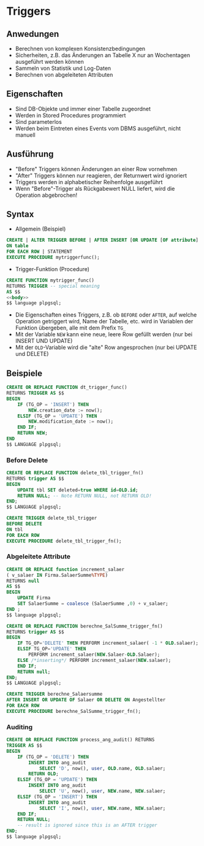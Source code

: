 # Triggers

## Anwedungen
- Berechnen von komplexen Konsistenzbedingungen
- Sicherheiten, z.B. das Änderungen an Tabelle X nur an Wochentagen ausgeführt werden können
- Sammeln von Statistik und Log-Daten
- Berechnen von abgeleiteten Attributen

## Eigenschaften
- Sind DB-Objekte und immer einer Tabelle zugeordnet
- Werden in Stored Procedures programmiert
- Sind parameterlos
- Werden beim Eintreten eines Events vom DBMS ausgeführt, nicht manuell

## Ausführung
- "Before" Triggers können Änderungen an einer Row vornehmen
- "After" Triggers können nur reagieren, der Returnwert wird ignoriert
- Triggers werden in alphabetischer Reihenfolge ausgeführt
- Wenn "Before"-Trigger als Rückgabewert NULL liefert, wird die Operation abgebrochen!

## Syntax
- Allgemein (Beispiel)
``` sql
CREATE | ALTER TRIGGER BEFORE | AFTER INSERT [OR UPDATE [OF attribute] [OR ...]]
ON table
FOR EACH ROW | STATEMENT
EXECUTE PROCEDURE mytriggerfunc();
```
- Trigger-Funktion (Procedure)
```sql
CREATE FUNCTION mytrigger_func()
RETURNS TRIGGER -- special meaning
AS $$
<<body>>
$$ language plpgsql;
```
- Die Eigenschaften eines Triggers, z.B. ob `BEFORE` oder `AFTER`, auf welche Operation getriggert wird, Name der Tabelle, etc. wird in Variablen der Funktion übergeben, alle mit dem Prefix `TG_`
- Mit der Variable `NEW` kann eine neue, leere Row gefüllt werden (nur bei INSERT UND UPDATE)
- Mit der `OLD`-Variable wird die "alte" Row angesprochen (nur bei UPDATE und DELETE)

## Beispiele
```sql
CREATE OR REPLACE FUNCTION dt_trigger_func()
RETURNS TRIGGER AS $$
BEGIN
    IF (TG_OP = 'INSERT') THEN
        NEW.creation_date := now();
    ELSIF (TG_OP = 'UPDATE') THEN
        NEW.modification_date := now();
    END IF;
    RETURN NEW;
END
$$ LANGUAGE plpgsql;
```

### Before Delete
```sql
CREATE OR REPLACE FUNCTION delete_tbl_trigger_fn()
RETURNS trigger AS $$
BEGIN
    UPDATE tbl SET deleted=true WHERE id=OLD.id;
    RETURN NULL; -- Note RETURN NULL, not RETURN OLD!
END;
$$ LANGUAGE plpgsql;

CREATE TRIGGER delete_tbl_trigger
BEFORE DELETE
ON tbl
FOR EACH ROW
EXECUTE PROCEDURE delete_tbl_trigger_fn();
```

### Abgeleitete Attribute
```sql
CREATE OR REPLACE function increment_salaer
( v_salaer IN Firma.SalaerSumme%TYPE)
RETURNS null
AS $$
BEGIN
    UPDATE Firma
    SET SalaerSumme = coalesce (SalaerSumme ,0) + v_salaer;
END ;
$$ language plpgsql;

CREATE OR REPLACE FUNCTION berechne_SalSumme_trigger_fn()
RETURNS trigger AS $$
BEGIN
    IF TG_OP='DELETE' THEN PERFORM increment_salaer( -1 * OLD.salaer);
    ELSIF TG_OP='UPDATE' THEN
        PERFORM increment_salaer(NEW.Salaer-OLD.Salaer);
    ELSE /*inserting*/ PERFORM increment_salaer(NEW.salaer);
    END IF;
    RETURN null;
END;
$$ LANGUAGE plpgsql;

CREATE TRIGGER berechne_Salaersumme
AFTER INSERT OR UPDATE OF Salaer OR DELETE ON Angestellter
FOR EACH ROW
EXECUTE PROCEDURE berechne_SalSumme_trigger_fn();
```
### Auditing
```sql
CREATE OR REPLACE FUNCTION process_ang_audit() RETURNS
TRIGGER AS $$
BEGIN
    IF (TG_OP = 'DELETE') THEN
        INSERT INTO ang_audit
            SELECT 'D', now(), user, OLD.name, OLD.salaer;
        RETURN OLD;
    ELSIF (TG_OP = 'UPDATE') THEN
        INSERT INTO ang_audit
            SELECT 'U', now(), user, NEW.name, NEW.salaer;
    ELSIF (TG_OP = 'INSERT') THEN
        INSERT INTO ang_audit
            SELECT 'I', now(), user, NEW.name, NEW.salaer;
    END IF;
    RETURN NULL;
    -- result is ignored since this is an AFTER trigger
END;
$$ language plpgsql;
```
